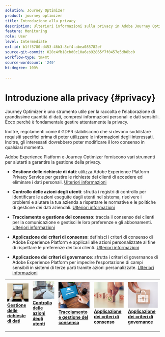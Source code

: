 ```yaml
---
solution: Journey Optimizer
product: journey optimizer
title: Introduzione alla privacy
description: Ulteriori informazioni sulla privacy in Adobe Journey Optimizer e Adobe Experience Platform.
feature: Monitoring
role: User
level: Intermediate
exl-id: b1ff5780-d453-46b3-8cf4-abea085782ef
source-git-commit: 020c4fb18cbd0c10a6eb92865f7f0457e5db8bc0
workflow-type: tm+mt
source-wordcount: '240'
ht-degree: 100%

---
```


# Introduzione alla privacy {#privacy}

Journey Optimizer è uno strumento utile per la raccolta e l’elaborazione di grandissime quantità di dati, compresi informazioni personali e dati sensibili. Ecco perché è fondamentale gestire attentamente la privacy.

Inoltre, regolamenti come il GDPR stabiliscono che si devono soddisfare requisiti specifici prima di poter utilizzare le informazioni degli interessati. Inoltre, gli interessati dovrebbero poter modificare il loro consenso in qualsiasi momento.

Adobe Experience Platform e Journey Optimizer forniscono vari strumenti per aiutarti a garantire la gestione della privacy.

* **Gestione delle richieste di dati**: utilizza Adobe Experience Platform Privacy Service per gestire le richieste dei clienti di accedere ed eliminare i dati personali. [Ulteriori informazioni](requests.md)

* **Controllo delle azioni degli utenti**: sfrutta i registri di controllo per identificare le azioni eseguite dagli utenti nel sistema, risolvere i problemi e aiutare la tua azienda a rispettare le normative e le politiche di gestione dei dati aziendali. [Ulteriori informazioni](audit-logs.md)

* **Tracciamento e gestione del consenso**: traccia il consenso dei clienti per la comunicazione e gestisci le loro preferenze e gli abbonamenti. [Ulteriori informazioni](opt-out.md)

* **Applicazione dei criteri di consenso**: definisci i criteri di consenso di Adobe Experience Platform e applicali alle azioni personalizzate al fine di rispettare le preferenze dei tuoi clienti. [Ulteriori informazioni](../action/consent.md)

* **Applicazione dei criteri di governance**: sfrutta i criteri di governance di Adobe Experience Platform per impedire l’esportazione di campi sensibili in sistemi di terze parti tramite azioni personalizzate. [Ulteriori informazioni](../action/action-privacy.md)

<table style="table-layout:fixed"><tr style="border: 0;">
<td>
<a href="requests.md">
<img alt="Lead" src="../assets/do-not-localize/privacy-request.jpeg">
</a>
<div><a href="requests.md"><strong>Gestione delle richieste di dati</strong>
</div>
<p>
</td>
<td>
<a href="audit-logs.md">
<img alt="Non fequente" src="../assets/do-not-localize/privacy-audit.jpeg">
</a>
<div>
<a href="audit-logs.md"><strong>Controllo delle azioni degli utenti</strong></a>
</div>
<p></td>
<td>
<a href="opt-out.md">
<img alt="Convalida" src="../assets/do-not-localize/privacy-track-consent.jpeg">
</a>
<div>
<a href="opt-out.md"><strong>Tracciamento e gestione del consenso</strong></a>
</div>
<p>
</td>
<td>
<a href="../action/consent.md">
<img alt="Convalida" src="../assets/do-not-localize/privacy-consent-policies.jpeg">
</a>
<div>
<a href="../action/consent.md"><strong>Applicazione dei criteri di consenso</strong></a>
</div>
<p>
</td>
<td>
<a href="../action/action-privacy.md">
<img alt="Convalida" src="../assets/do-not-localize/privacy-governance.jpeg">
</a>
<div>
<a href="../action/action-privacy.md"><strong>Applicazione dei criteri di governance</strong></a>
</div>
<p>
</td>
</tr></table>
